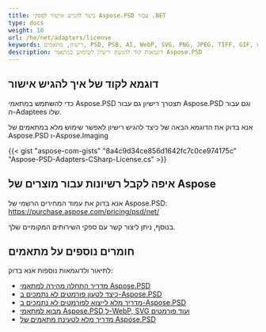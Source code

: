 ```yaml
---
title: כיצד להגיש אישור לספקי Aspose.PSD עבור .NET
type: docs
weight: 10
url: /he/net/adapters/license
keywords: רישיון, מתאמים, PSD, PSB, AI, WebP, SVG, PNG, JPEG, TIFF, GIF, BMP
description: דוגמאות קוד להגשת רישיון לשימוש במתאמי Aspose.PSD
---
```


## **דוגמא לקוד של איך להגיש אישור**

כדי להשתמש במתאמי Aspose.PSD תצטרך רישיון גם עבור Aspose.PSD וגם עבור ה-Adaptees שלו.

אנא בדוק את הדוגמא הבאה של כיצד להגיש רישיון לאפשר שימוש מלא במתאמים של Aspose.PSD ו-Aspose.Imaging


{{< gist "aspose-com-gists" "8a4c9d34ce856d1642fc7c0ce974175c" "Aspose-PSD-Adapters-CSharp-License.cs" >}}

## **איפה לקבל רשיונות עבור מוצרים של Aspose**

אנא בדוק את עמוד המחירים הרשמי של Aspose.PSD: https://purchase.aspose.com/pricing/psd/net/

בנוסף, ניתן ליצור קשר עם ספקי השירותים המקומיים שלך.

## **חומרים נוספים על מתאמים**

לתיאור ולדוגמאות נוספות אנא בדוק:
- [מדריך התחלה מהירה למתאמי Aspose.PSD](/psd/he/net/adapters/quick-start)
- [כיצד לטעון פורמטים לא נתמכים ב-Aspose.PSD](/psd/he/net/adapters/load-unsupported-formats)
- [מדריך מלא לייצוא לפורמטים לא נתמכים ב-Aspose.PSD](/psd/he/net/adapters/export-to-unsupported-formats)
- [מבוא למתאמי Aspose.PSD ל-WebP, SVG ועוד פורמטים](/psd/he/net/adapters/working-with-webp-svg-formats-overview)
- [מדריך מלא לטעינת מתאמים של Aspose.PSD](/psd/he/net/adapters/full-manual)
